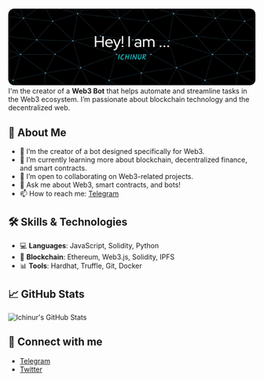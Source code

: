 ![ICHINUR](https://github.com/ichinur/ichinur/blob/main/github-header.png)
I'm the creator of a **Web3 Bot** that helps automate and streamline tasks in the Web3 ecosystem. I’m passionate about blockchain technology and the decentralized web.

## 🚀 About Me
- 🔭 I’m the creator of a bot designed specifically for Web3.
- 🌱 I’m currently learning more about blockchain, decentralized finance, and smart contracts.
- 👯 I’m open to collaborating on Web3-related projects.
- 💬 Ask me about Web3, smart contracts, and bots!
- 📫 How to reach me: [Telegram](https://t.me/litbrother)

## 🛠️ Skills & Technologies
- 💻 **Languages**: JavaScript, Solidity, Python
- 🔗 **Blockchain**: Ethereum, Web3.js, Solidity, IPFS
- 📊 **Tools**: Hardhat, Truffle, Git, Docker

## 📈 GitHub Stats
![Ichinur's GitHub Stats](https://github-readme-stats.vercel.app/api?username=ichinur&show_icons=true&hide_title=true&count_private=true&hide=prs&theme=radical)

## 🔗 Connect with me
- [Telegram](https://t.me/litbrother)
- [Twitter](https://twitter.com/milowskisol)
